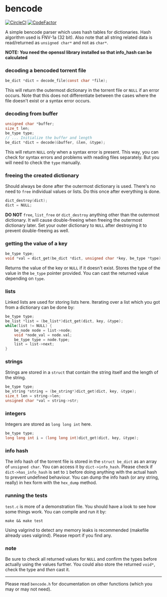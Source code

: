 # bencode
[![CircleCI](https://circleci.com/gh/bitgato/bencode/tree/main.svg?style=shield)](https://circleci.com/gh/bitgato/bencode/tree/main)
[![CodeFactor](https://www.codefactor.io/repository/github/bitgato/bencode/badge)](https://www.codefactor.io/repository/github/bitgato/bencode)

A simple bencode parser which uses hash tables for dictionaries.
Hash algorithm used is FNV-1a (32 bit).
Also note that all string related data is read/returned as `unsigned char*`
and not as `char*`.

**NOTE: You need the openssl library installed so that info_hash can be
calculated**

### decoding a bencoded torrent file
```C
be_dict *dict = decode_file(const char *file);
```
This will return the outermost dictionary in the torrent file or `NULL` if an
error occurs. Note that this does not differentiate between the cases where
the file doesn't exist or a syntax error occurs.

### decoding from buffer
```C
unsigned char *buffer;
size_t len;
be_type type;
// ... Initialize the buffer and length
be_dict *dict = decode(&buffer, &len, &type);
```
This will return `NULL` only when a syntax error is present. This way, you can
check for syntax errors and problems with reading files separately. But you
will need to check the `type` manually.

### freeing the created dictionary
Should always be done after the outermost dictionary is used. There's no need
to `free` individual values or lists. Do this once after everything is done.
```C
dict_destroy(dict);
dict = NULL;
```
**DO NOT** `free`, `list_free` or `dict_destroy` anything other than the
outermost dictionary. It will cause double-freeing when freeing the outermost
dictionary later. Set your outer dictionary to `NULL` after destroying it to
prevent double-freeing as well.

### getting the value of a key
```C
be_type type;
void *val = dict_get(be_dict *dict, unsigned char *key, be_type *type);
```
Returns the value of the key or `NULL` if it doesn't exist. Stores the type
of the value in the `be_type` pointer provided. You can cast the returned
value depending on `type`.

### lists
Linked lists are used for storing lists here. Iterating over a list which
you got from a dictionary can be done by:
```C
be_type type;
be_list *list = (be_list*)dict_get(dict, key, &type);
while(list != NULL) {
	be_node node = list->node;
	void *node_val = node.val;
	be_type type = node.type;
	list = list->next;
}
```

### strings
Strings are stored in a `struct` that contain the string itself and the
length of the string.
```C
be_type type;
be_string *string = (be_string*)dict_get(dict, key, &type);
size_t len = string->len;
unsigned char *val = string->str;
```

### integers
Integers are stored as `long long int` here.
```C
be_type type;
long long int i = (long long int)dict_get(dict, key, &type);
```

### info hash
The info hash of the torrent file is stored in the `struct be_dict` as an
array of `unsigned char`. You can access it by `dict->info_hash`. Please
check if `dict->has_info_hash` is set to `1` before doing anything with the
actual hash to prevent undefined behaviour. You can dump the info hash (or
any string, really) in hex form with the `hex_dump` method.

### running the tests
`test.c` is more of a demonstration file. You should have a look
to see how some things work. You can compile and run it by:
```shell
make && make test
```
Using valgrind to detect any memory leaks is recommended (makefile already uses
valgrind). Please report if you find any.

### note
Be sure to check all returned values for `NULL` and confirm the types before
actually using the values further. You could also store the returned `void*`,
check the type and *then* cast it.

---
Please read `bencode.h` for documentation on other functions
(which you may or may not need).
